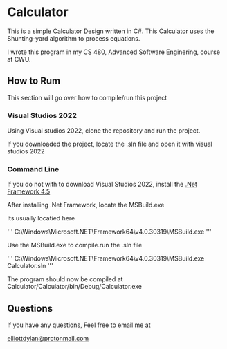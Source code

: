 # Calculator
This is a simple Calculator Design written in C#. This Calculator uses the Shunting-yard algorithm to process equations.

I wrote this program in my CS 480, Advanced Software Enginering, course at CWU.

## How to Rum
This section will go over how to compile/run this project

### Visual Studios 2022
Using Visual studios 2022, clone the repository and run the project.

If you downloaded the project, locate the .sln file and open it with visual studios 2022

### Command Line
If you do not with to download Visual Studios 2022, install the [.Net Framework 4.5](https://www.microsoft.com/en-us/download/details.aspx?id=30653)

After installing .Net Framework, locate the MSBuild.exe

Its usually locatied here

'''
C:\Windows\Microsoft.NET\Framework64\v4.0.30319\MSBuild.exe
'''

Use the MSBuild.exe to compile.run the .sln file

'''
C:\Windows\Microsoft.NET\Framework64\v4.0.30319\MSBuild.exe Calculator.sln
'''

The program should now be compiled at Calculator/Calculator/bin/Debug/Calculator.exe

## Questions
If you have any questions, Feel free to email me at

elliottdylan@protonmail.com
